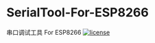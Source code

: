 # SerialTool-For-ESP8266
 串口调试工具 For ESP8266
[![license](https://img.shields.io/github/license/mashape/apistatus.svg?style=flat-square)](https://github.com/tfx2001/SerialTool-For-ESP8266)
